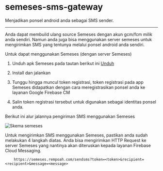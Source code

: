 # semeses-sms-gateway
Menjadikan ponsel android anda sebagai SMS sender.

---

Anda dapat membuild ulang source Semeses dengan akun gcm/fcm milik anda sendiri. Namun anda juga bisa menggunakan server semeses untuk mengirimkan SMS yang 
tentunya melalui ponsel android anda sendiri.

Untuk dapat menggunakan Semeses (dengan server Semeses)

1. Unduh apk Semeses pada tautan berikut ini
[Unduh](https://github.com/galihazizif/semeses-sms-gateway/releases)

2. Install dan jalankan

3. Tunggu hingga muncul token registrasi, token registrasi pada app Semeses didapatkan dengan cara meregistrasikan ponsel anda ke layanan Google Firebase CM

4. Salin token registrasi tersebut untuk digunakan sebagai identitas ponsel anda.

Berikut ini alur jalannya pengiriman SMS menggunakan Semeses

![Skema semeses](http://semeses.rempoah.com/web/img/skema1.png)

Untuk mengirimkan SMS menggunakan Semeses, pastikan anda sudah melakukan 4 langkah diatas. Anda bisa mengirimkan
HTTP Request ke server Semeses yang nantinya akan diteruskan kepada layanan Firebase Cloud Messaging.

		https://semeses.rempoah.com/sendsms?token=<token>&recipient=<recipient>&message=<message>

